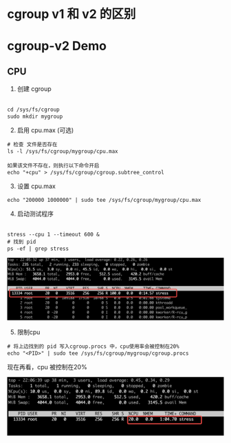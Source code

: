

# cgroup v1 和 v2 的区别 







# cgroup-v2 Demo



## CPU 

1. 创建 cgroup

```

cd /sys/fs/cgroup
sudo mkdir mygroup

```



2. 启用 cpu.max (可选)

```
# 检查 文件是否存在 
ls -l /sys/fs/cgroup/mygroup/cpu.max

如果该文件不存在，则执行以下命令开启 
echo "+cpu" > /sys/fs/cgroup/cgroup.subtree_control

```



3. 设置 cpu.max 

```
echo "200000 1000000" | sudo tee /sys/fs/cgroup/mygroup/cpu.max
```



4. 启动测试程序

```

stress --cpu 1 --timeout 600 &
# 找到 pid 
ps -ef | grep stress 

```

![image-20241021220549348](./cgroup-basic.assets/image-20241021220549348.png)



5. 限制cpu

```
# 将上边找到的 pid 写入cgroup.procs 中，cpu使用率会被控制在20% 
echo "<PID>" | sudo tee /sys/fs/cgroup/mygroup/cgroup.procs
```

现在再看，cpu 被控制在20% 

![image-20241021220649326](./cgroup-basic.assets/image-20241021220649326.png)